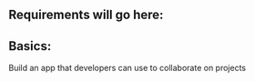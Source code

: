 ## Requirements will go here:

## Basics:

Build an app that developers can use to collaborate on projects
